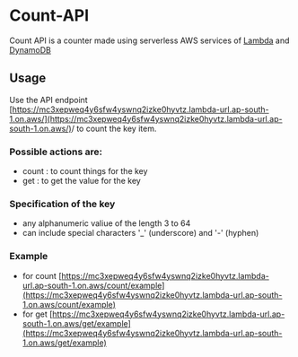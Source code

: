 # Count-API

Count API is a counter made using serverless AWS services of [Lambda](https://aws.amazon.com/lambda/) and [DynamoDB](https://aws.amazon.com/dynamodb/) 

## Usage
Use the API endpoint [https://mc3xepweq4y6sfw4yswnq2izke0hyvtz.lambda-url.ap-south-1.on.aws/](https://mc3xepweq4y6sfw4yswnq2izke0hyvtz.lambda-url.ap-south-1.on.aws/)<action>/<key> to count the key item. 

### Possible actions are: 
- count : to count things for the key
- get : to get the value for the key

### Specification of the key
- any alphanumeric valiue of the length 3 to 64
- can include special characters '_' (underscore) and '-' (hyphen)

### Example
- for count
[https://mc3xepweq4y6sfw4yswnq2izke0hyvtz.lambda-url.ap-south-1.on.aws/count/example](https://mc3xepweq4y6sfw4yswnq2izke0hyvtz.lambda-url.ap-south-1.on.aws/count/example)
- for get 
[https://mc3xepweq4y6sfw4yswnq2izke0hyvtz.lambda-url.ap-south-1.on.aws/get/example](https://mc3xepweq4y6sfw4yswnq2izke0hyvtz.lambda-url.ap-south-1.on.aws/get/example)